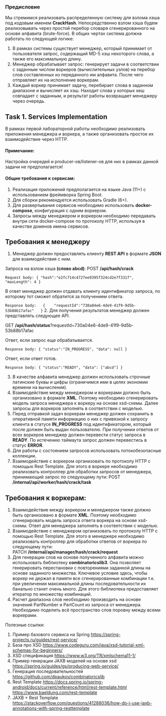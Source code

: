 ### Предисловие
Мы стремимся реализовать распределенную систему для взлома хэша под кодовым именем **CrackHash**. Непосредственно взлом хэша будем реализовывать через простой перебор словаря сгенерированного на основе алфавита (brute-force). В общих чертах система должна работать по следующей логике:
1. В рамках системы существует менеджер, который принимает от пользователя запрос, содержащий MD-5 хэш некоторого слова, а также его максимальную длину.
2. Менеджер обрабатывает запрос: генерирует задачи в соответствии с заданным числом воркеров (вычислительных узлов) на перебор слов составленных из переданного им алфавита. После чего отправляет их на исполнение воркерам.
3. Каждый воркер принимает задачу, перебирает слова в заданном диапазоне и вычисляет их хэш. Находит слова у которых хеш совпадает с заданным, и результат работы возвращает менеджеру через очередь.
##   Task 1.  Services Implementation
   В рамках первой лабораторной работы необходимо реализовать приложения менеджера и воркера, а также организовать простое их взаимодействие через HTTP.


#### Примечание:
Настройка очередей и producer-ов/listener-ов для них в рамках данной задачи не предполагается!


#### Общие требования к сервисам:
1. Реализация приложений предполагается на языке Java (11+) с использованием  фреймворка Spring Boot.
2. Для сборки рекомендуется использовать Gradle (6+).
3. Для развертывания сервисов необходимо использовать **docker-compose**, конфигурация с одним воркером.
4. Запросы между менеджером и воркером необходимо передавать внутри сети docker-compose по протоколу HTTP, используя в качестве доменов имена сервисов.


## Требования к менеджеру
1. Менеджер должен предоставлять клиенту **REST API** в формате **JSON** для взаимодействия с ним.

Запроса на взлом хэша **(слово abcd)**:
POST **/api/hash/crack**

`Request body:
{
"hash":"e2fc714c4727ee9395f324cd2e7f331f",
"maxLength": 4
}`


В ответ менеджер должен отдавать клиенту идентификатор запроса, по которому тот сможет обратится за получением ответа. 

`Response body:  
{   
"requestId":"730a04e6-4de9-41f9-9d5b-53b88b17afac"  
}`
2. Для получения результатов менеджер должен представлять следующее API.

GET **/api/hash/status**?requestId=730a04e6-4de9-41f9-9d5b-53b88b17afac  

Ответ,  если запрос еще обрабатывается. 

`Response body:
{
"status":"IN_PROGRESS",
"data": null
}`


Ответ,  если ответ готов. 

`Response body:
{
"status":"READY",
"data": ["abcd"]
}`

3. В качестве алфавита менеджер должен использовать строчные латинские буквы и цифры (ограничимся ими в целях экономии времени на вычисления).
4. Взаимодействие между менеджером и воркерами должно быть организовано в формате **XML**. Поэтому необходимо сгенерировать модель запроса менеджера к воркеру на основе xsd-схемы. Далее запросы для воркеров заполнять в соответствии с моделью.
5. Перед отправкой задач воркерам менеджер должен сохранить в оперативной памяти информацию о них с привязкой к запросу клиента в статусе **IN_PROGRESS** под идентификатором, который после должен быть выдан пользователю. При получении ответов от всех воркеров менеджер должен перевести статус запроса в **READY**. По истечению таймаута запрос должен перевестись в статус **ERROR**.
6. Для работы с состоянием запросов использовать потокобезопасные коллекции.
7. Взаимодействие с воркером организовать по протоколу HTTP с помощью Rest Template. Для этого в воркере необходимо реализовать контроллер для обработки запросов от менеджера, принимающий запрос по следующему пути:
   POST **/internal/api/worker/hash/crack/task**

## Требования к воркерам:
1. Взаимодействие между воркером и менеджером также должно быть организовано в формате **XML**. Поэтому необходимо сгенерировать модель запроса ответа воркера на основе xsd-схемы. Ответ для менеджера заполнять в соответствии с моделью.
2. Взаимодействие с менеджером организовать по протоколу HTTP с помощью Rest Template. Для этого в менеджере необходимо реализовать контроллер для обработки ответов от воркера по следующему пути:  
PATCH **/internal/api/manager/hash/crack/request**
3. Для генерации слов на основе полученного алфавита можно использовать библиотеку **combinatoricslib3**. Она позволяет генерировать перестановки с повторениями заданной длины на основе заданного множества. Ключевое условие здесь, чтобы воркер не держал в памяти все сгенерированные комбинации т.к. при увеличении максимальной длины последовательности их банально станет очень много. Для этого библиотека предоставляет итератор по множеству комбинаций.
4. Расчет диапазона слов необходимо производить на основе значений PartNumber и PartCount из запроса от менеджера. Необходимо поделить всё пространство слов поровну между всеми воркерами.

Полезные ссылки:
1. Пример базового сервиса на Spring
https://spring-projects.ru/guides/rest-service/
2. База про XSD
https://www.codeguru.com/java/xsd-tutorial-xml-schemas-for-beginners/
3. XSD спецификация
https://www.w3.org/TR/xmlschema11-1/
4. Пример генерации JAXB моделей на основе xsd
https://spring.io/guides/gs/producing-web-service/
5. Генерация последовательностей
https://github.com/dpaukov/combinatoricslib
6. Rest Template
https://docs.spring.io/spring-android/docs/current/reference/html/rest-template.html
https://www.baeldung.com/rest-template
7. JAXB + Rest Template
https://stackoverflow.com/questions/41288036/how-do-i-use-jaxb-annotations-with-spring-resttemplate